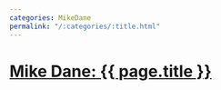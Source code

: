 ```yaml
---
categories: MikeDane
permalink: "/:categories/:title.html"
---
```


# [Mike Dane: {{ page.title }}](https://youtu.be/1na-IWfv08M)



